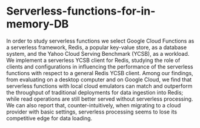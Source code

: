 # Serverless-functions-for-in-memory-DB
 In order to study serverless functions we select Google Cloud Functions as a serverless framework, Redis, a popular key-value store, as a database system, and the Yahoo Cloud Serving Benchmark (YCSB), as a workload. We implement a serverless YCSB client for Redis, studying the role of clients and configurations in influencing the performance of the serverless functions with respect to a general Redis YCSB client. Among our findings, from evaluating on a desktop computer and on Google Cloud, we find that serverless functions with local cloud emulators can match and outperform the throughput of traditional deployments for data ingestion into Redis; while read operations are still better served without serverless processing. We can also report that, counter-intuitively, when migrating to a cloud provider with basic settings, serverless processing seems to lose its competitive edge for data loading.
